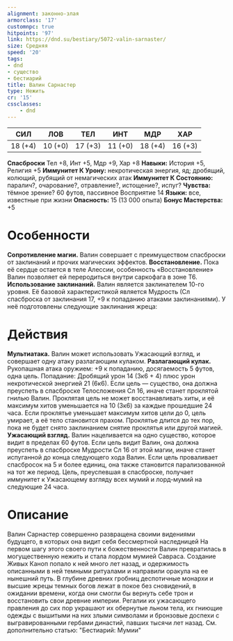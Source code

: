 ```yaml
---
alignment: законно-злая
armorclass: '17'
customnpc: true
hitpoints: '97'
link: https://dnd.su/bestiary/5072-valin-sarnaster/
size: Средняя
speed: '20'
tags:
- dnd
- существо
- бестиарий
title: Валин Сарнастер
type: Нежить
cr: '15'
cssclasses:
    - dnd
---
```



| СИЛ | ЛОВ | ТЕЛ | ИНТ | МДР | ХАР |
|---|---|---|---|---|---|
| 18 (+4) | 10 (+0) | 17 (+3) | 11 (+0) | 18 (+4) | 16 (+3) |
**Спасброски** Тел +8, Инт +5, Мдр +9, Хар +8
**Навыки:** История +5, Религия +5
**Иммунитет К Урону:** некротическая энергия, яд; дробящий, колющий, рубящий от немагических атак
**Иммунитет К Состоянию:** паралич?, очарование?, отравление?, истощение?, испуг?
**Чувства:** тёмное зрение? 60 футов, пассивное Восприятие 14
**Языки:** все, известные при жизни
**Опасность:** 15 (13 000 опыта)
**Бонус Мастерства:** +5


# Особенности
**Сопротивление магии.** Валин совершает с преимуществом спасброски от заклинаний и прочих магических эффектов.
**Восстановление.** Пока её сердце остается в теле Алессии, особенность «Восстановление» Валин позволяет ей переродиться внутри саркофага в зоне T6.
**Использование заклинаний.** Валин является заклинателем 10-го уровня. Её базовой характеристикой является Мудрость (Сл спасброска от заклинания 17, +9 к попаданию атаками заклинаниями). У неё подготовлены следующие заклинания жреца:


# Действия
**Мультиатака.** Валин может использовать Ужасающий взгляд, и совершает одну атаку разлагающим кулаком.
**Разлагающий кулак.** Рукопашная атака оружием: +9 к попаданию, досягаемость 5 футов, одна цель. Попадание: Дробящий урон 14 (3к6 + 4) плюс урон некротической энергией 21 (6к6). Если цель — существо, она должна преуспеть в спасброске Телосложения Сл 16, иначе станет проклятой гнилью Валин. Проклятая цель не может восстанавливать хиты, и её максимум хитов уменьшается на 10 (3к6) за каждые прошедшие 24 часа. Если проклятье уменьшает максимум хитов цели до 0, цель умирает, а её тело становится прахом. Проклятье длится до тех пор, пока не будет снято заклинанием снятие проклятья или другой магией.
**Ужасающий взгляд.** Валин нацеливается на одно существо, которое видит в пределах 60 футов. Если цель видит Валин, она должна преуспеть в спасброске Мудрости Сл 16 от этой магии, иначе станет испуганной до конца следующего хода Валин. Если цель проваливает спасбросок на 5 и более единиц, она также становится парализованной на тот же период. Цель, преуспевшая в спасброске, получает иммунитет к Ужасающему взгляду всех мумий и лорд-мумий на следующие 24 часа.


# Описание
Валин Сарнастер совершенно развращена своими видениями будущего, в которых она видит себя бессмертной наследницей На первом шагу этого своего пути к божественности Валин превратилась в могущественную нежить и стала лордом мумией Савраса. Создание Живых Каноп попало к ней много лет назад, и одержимость описанными в ней темными ритуалами и направили оракула на ее нынешний путь. В глубине древних гробниц деспотичные монархи и высшие жрецы темных богов лежат в покое без сновидений, в ожидании времени, когда они смогли бы вернуть себе трон и восстановить свои древние империи. Регалии их ужасающего правления до сих пор украшают их обернутые льном тела, их гниющие одежды с вышитыми на них злыми символами и бронзовые доспехи с выгравированными гербами династий, павших тысячи лет назад. См. дополнительно статью: "Бестиарий: Мумии"